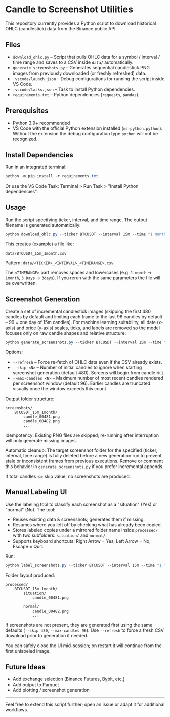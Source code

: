 # Candle to Screenshot Utilities

This repository currently provides a Python script to download historical OHLC (candlestick) data from the Binance public API.

## Files

* `download_ohlc.py` – Script that pulls OHLC data for a symbol / interval / time range and saves to a CSV inside `data/` automatically.
* `generate_screenshots.py` – Generates sequential candlestick PNG images from previously downloaded (or freshly refreshed) data.
* `.vscode/launch.json` – Debug configurations for running the script inside VS Code.
* `.vscode/tasks.json` – Task to install Python dependencies.
* `requirements.txt` – Python dependencies (`requests`, `pandas`).

## Prerequisites

* Python 3.9+ recommended
* VS Code with the official Python extension installed (`ms-python.python`). Without the extension the debug configuration type `python` will not be recognized.

## Install Dependencies

Run in an integrated terminal:

```powershell
python -m pip install -r requirements.txt
```

Or use the VS Code Task: Terminal > Run Task > "Install Python dependencies".

## Usage

Run the script specifying ticker, interval, and time range. The output filename is generated automatically:

```powershell
python download_ohlc.py --ticker BTCUSDT --interval 15m --time "1 month"
```

This creates (example) a file like:

```
data/BTCUSDT_15m_1month.csv
```

Pattern: `data/<TICKER>_<INTERVAL>_<TIMERANGE>.csv`

The `<TIMERANGE>` part removes spaces and lowercases (e.g. `1 month` -> `1month`, `3 Days` -> `3days`). If you rerun with the same parameters the file will be overwritten.

## Screenshot Generation

Create a set of incremental candlestick images (skipping the first 480 candles by default and limiting each frame to the last 96 candles by default – 96 = one day of 15m candles). For machine learning suitability, all date (x-axis) and price (y-axis) scales, ticks, and labels are removed so the model focuses only on raw candle shapes and relative structure:

```powershell
python generate_screenshots.py --ticker BTCUSDT --interval 15m --time "1 month"
```

Options:

* `--refresh` – Force re-fetch of OHLC data even if the CSV already exists.
* `--skip <N>` – Number of initial candles to ignore when starting screenshot generation (default 480). Screens will begin from candle `N+1`.
* `--max-candles <N>` – Maximum number of most recent candles rendered per screenshot window (default 96). Earlier candles are truncated visually once the window exceeds this count.

Output folder structure:

```
screenshots/
	BTCUSDT_15m_1month/
		candle_00481.png
		candle_00482.png
		...
```

Idempotency: Existing PNG files are skipped; re-running after interruption will only generate missing images.

Automatic cleanup: The target screenshot folder for the specified (ticker, interval, time range) is fully deleted before a new generation run to prevent stale or inconsistent frames from previous executions. Remove or comment this behavior in `generate_screenshots.py` if you prefer incremental appends.

If total candles <= skip value, no screenshots are produced.

## Manual Labeling UI

Use the labeling tool to classify each screenshot as a "situation" (Yes) or "normal" (No). The tool:

* Reuses existing data & screenshots; generates them if missing.
* Resumes where you left off by checking what has already been copied.
* Stores labeled copies under a mirrored folder name inside `processed/` with two subfolders: `situation/` and `normal/`.
* Supports keyboard shortcuts: Right Arrow = Yes, Left Arrow = No, Escape = Quit.

Run:

```powershell
python label_screenshots.py --ticker BTCUSDT --interval 15m --time "1 month"
```

Folder layout produced:

```
processed/
	BTCUSDT_15m_1month/
		situation/
			candle_00481.png
			...
		normal/
			candle_00482.png
			...
```

If screenshots are not present, they are generated first using the same defaults (`--skip 480`, `--max-candles 96`). Use `--refresh` to force a fresh CSV download prior to generation if needed.

You can safely close the UI mid-session; on restart it will continue from the first unlabeled image.

## Future Ideas

* Add exchange selection (Binance Futures, Bybit, etc.)
* Add output to Parquet
* Add plotting / screenshot generation

---
Feel free to extend this script further; open an issue or adapt it for additional workflows.
